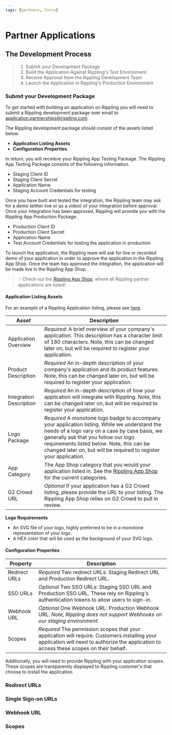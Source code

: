 ```yaml
---
tags: [partners, Intro]
---
```


# Partner Applications

## The Development Process

<!-- theme: success -->

> 1. Submit your Development Package
> 2. Build the Application Against Rippling's Test Environment
> 3. Receive Approval from the Rippling Development Team
> 4. Launch the Application in Rippling's Production Environment

### Submit your Development Package

To get started with building an application on Rippling you will need to submit a Rippling development package over email to [application.partnerships@rippling.com](mailto:application.partnerships@rippling.com).

The Rippling development package should consist of the assets listed below.

- **Application Listing Assets**
- **Configuration Properties**

In return, you will receieve your Rippling App Testing Package. The Rippling App Testing Package consists of the following information.

- Staging Client ID
- Staging Client Secret
- Application Name
- Staging Account Credentials for testing

Once you have built and tested the integration, the Rippling team may ask for a demo (either live or as a video) of your integration before approval. Once your integration has been approved, Rippling will provide you with the Rippling App Production Package.

- Production Client ID
- Production Client Secret
- Application Name
- Test Account Credentials for testing the application in production

To launch the application, the Rippling team will ask for live or recorded demo of your application in order to approve the application in the Rippling App Shop. Once the team has approved the integration, the application will be made live in the Rippling App Shop.

<!-- theme: success -->

> 💡 Check out the [Rippling App Shop](rippling.com/app-shop), where all Rippling partner applications are listed!

#### Application Listing Assets

For an example of a Rippling Application listing, please see [here](https://www.rippling.com/app-shop/app/slack).

| Asset                      | Description                                                                                                                                                                                                                                                                                    |
| -------------------------- | ---------------------------------------------------------------------------------------------------------------------------------------------------------------------------------------------------------------------------------------------------------------------------------------------- |
| Application Overview       | _Required:_ A brief overview of your company's application. This description has a character limit of 180 characters. Note, this can be changed later on, but will be required to register your application.|
| Product Description        | _Required_ An in-depth description of your company's application and its product features. Note, this can be changed later on, but will be required to register your application.|
| Integration Description    | _Required_ An in-depth description of how your application will integrate with Rippling. Note, this can be changed later on, but will be required to register your application.|
| Logo Package               | _Required_ A monotone logo badge to accompany your application listing. While we understand the needs of a logo vary on a case by case basis, we generally ask that you follow our logo requirements listed below. Note, this can be changed later on, but will be required to register your application.|
| App Category | The App Shop category that you would your application listed in. See the [Rippling App Shop](rippling.com/app-shop) for the current categories.|
| G2 Crowd URL               | _Optional_ If your application has a G2 Crowd listing, please provide the URL to your listing. The Rippling App Shop relies on G2 Crowd to pull in review.|

**Logo Requirements**

- An SVG file of your logo, highly preferred to be in a monotone representation of your logo. 
- A HEX color that will be used as the background of your SVG logo.

#### Configuration Properties

| Property           | Description                                                                                                                                |
|---------------|--------------------------------------------------------------------------------------------------------------------------------------------|
| Redirect URLs | *Required* Two redirect URLs: Staging Redirect URL and Production Redirect URL.                                                            |
| SSO URLs      | *Optional* Two SSO URLs: Staging SSO URL and Production SSO URL. These rely on Rippling's authentication tokens to allow users to sign-in. |
| Webhook URL   | *Optional* One Webhook URL: Production Webhook URL. _Note, Rippling does not support Webhooks on our staging environment._                 |
|Scopes   |*Required* The permission scopes that your application will require. Customers installing your application will need to authorize the application to access these scopes on their behalf.

Additionally, you will need to provide Rippling with your application scopes. These scopes are transparently displayed to Rippling customer's that choose to install the application.

### Redirect URLs

### Single Sign-on URLs

### Webhook URL

### Scopes
